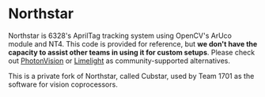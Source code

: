 # Northstar

Northstar is 6328's AprilTag tracking system using OpenCV's ArUco module and NT4. This code is provided for reference, but **we don't have the capacity to assist other teams in using it for custom setups**. Please check out [PhotonVision](https://photonvision.org) or [Limelight](https://limelightvision.io) as community-supported alternatives.

This is a private fork of Northstar, called Cubstar, used by Team 1701 as the software for vision coprocessors.
